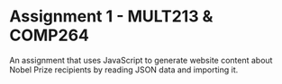 # Assignment 1 - MULT213 & COMP264

An assignment that uses JavaScript to generate website content about Nobel Prize recipients by reading JSON data and importing it.
